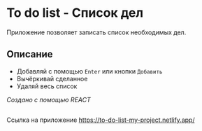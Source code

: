 # To do list - Список дел

Приложение позволяет записать список необходимых дел.

## Описание

+ Добавляй с помощью `Enter` или кнопки `Добавить`
+ Вычёркивай сделанное
+ Удаляй весь список

*Создано с помощью REACT*

##  

Ссылка на приложение https://to-do-list-my-project.netlify.app/
